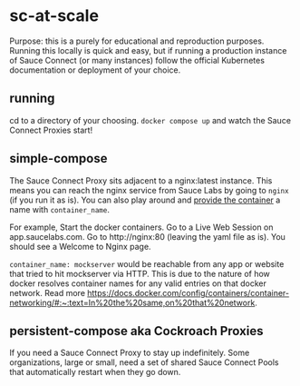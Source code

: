 # sc-at-scale
Purpose: this is a purely for educational and reproduction purposes. Running this locally is quick and easy, but if running a production instance of Sauce Connect (or many instances) follow the official Kubernetes documentation or deployment of your choice.

## running
cd to a directory of your choosing.
`docker compose up` and watch the Sauce Connect Proxies start!

## simple-compose
The Sauce Connect Proxy sits adjacent to a nginx:latest instance. This means you can reach the nginx service from Sauce Labs by going to `nginx` (if you run it as is). You can also play around and [provide the container](https://docs.docker.com/compose/compose-file/compose-file-v3/#container_name) a name with `container_name`. 

For example, Start the docker containers. Go to a Live Web Session on app.saucelabs.com. Go to http://nginx:80 (leaving the yaml file as is). You should see a Welcome to Nginx page.

`container_name: mockserver` would be reachable from any app or website that tried to hit mockserver via HTTP. This is due to the nature of how docker resolves container names for any valid entries on that docker network.  Read more https://docs.docker.com/config/containers/container-networking/#:~:text=In%20the%20same,on%20that%20network.

## persistent-compose aka Cockroach Proxies
If you need a Sauce Connect Proxy to stay up indefinitely. Some organizations, large or small, need a set of shared Sauce Connect Pools that automatically restart when they go down.

